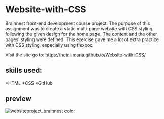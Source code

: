 # Website-with-CSS
 
Brainnest front-end development course project. The purpose of this assignment was to create a static multi-page website with CSS styling following the given design for the home page. The content and the other pages' styling were defined. This exercise gave me a lot of extra practice with CSS styling, especially using flexbox.

Visit the site go to: https://heini-maria.github.io/Website-with-CSS/
 

## skills used:

  *HTML
  *CSS
  *GitHub

## preview
 ![websiteproject_brainnest color](https://user-images.githubusercontent.com/115211431/208671428-874164f0-7a94-4b48-821d-a4d431fc05a8.png)

 

